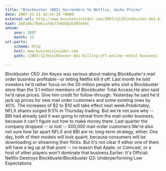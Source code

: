 ```yaml
---
title: "Blockbuster (BBI) Surrenders to Netflix, Jacks Prices"
date: 2007-12-21 16:24:25 +0000
external-url: http://www.businessinsider.com/2007/12/blockbuster-bbi-killing-off-online-rental-business
hash: 268146c70a6caf4b77e693b2b397e59c
annum:
    year: 2007
    month: 12
url-parts:
    scheme: http
    host: www.businessinsider.com
    path: /2007/12/blockbuster-bbi-killing-off-online-rental-business

---
```


Blockbuster CEO Jim Keyes was serious about making Blockbuster's mail order business profitable--or letting Netflix kill it off. Last month he told investors he'd rather focus on the 20 million people who visit a Blockbuster store than the 3.1 million members of Blockbuster Total Access.He also said he'd raise prices. Give him credit for follow-through: Yesterday he said he'd jack up prices for new mail order customers and some existing ones by 40%. The increases of $2 to $10 will take effect next week.Predictably, NFLX shares surged 9.5% in Thursday trading. But we're not sure why -- BBI had already said it was going to retreat from the mail-order business, because it can't figure out how to make money there. Last quarter the company dropped -- or lost -- 500,000 mail-order customers.We're also not sure how far apart NFLX and BBI are re: long-term strategy, either. One day, both of their models will look quaint, because consumers will be downloading or streaming their flicks. But it's not clear if either one of them will have a leg up at that point -- no reason that Apple, or Comcast, or a host of other players won't dominate that business.Earlier: It's Official: Netflix Destroys BlockbusterBlockbuster Q3: Underperforming Low Expectations

